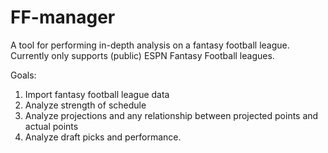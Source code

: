 # FF-manager
A tool for performing in-depth analysis on a fantasy football league. Currently only supports (public) ESPN Fantasy Football leagues.

Goals:
1. Import fantasy football league data
2. Analyze strength of schedule
3. Analyze projections and any relationship between projected points and actual points
4. Analyze draft picks and performance.
